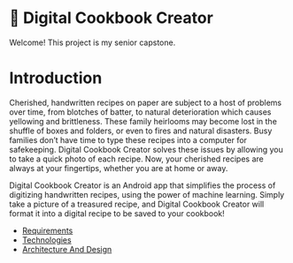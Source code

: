 # 📖 Digital Cookbook Creator

Welcome! This project is my senior capstone. 
# Introduction
Cherished, handwritten recipes on paper are subject to a host of problems over time, from blotches of batter, to natural deterioration which causes yellowing and brittleness. These family heirlooms may become lost in the shuffle of boxes and folders, or even to fires and natural disasters. Busy families don’t have time to type these recipes into a computer for safekeeping. Digital Cookbook Creator solves these issues by allowing you to take a quick photo of each recipe. Now, your cherished recipes are always at your fingertips, whether you are at home or away.

Digital Cookbook Creator is an Android app that simplifies the process of digitizing handwritten recipes, using the power of machine learning. Simply take a picture of a treasured recipe, and Digital Cookbook Creator will format it into a digital recipe to be saved to your cookbook!

- [Requirements](Requirements.md)
- [Technologies](Technologies.md)
- [Architecture And Design](ArchitectureAndDesign.md)
